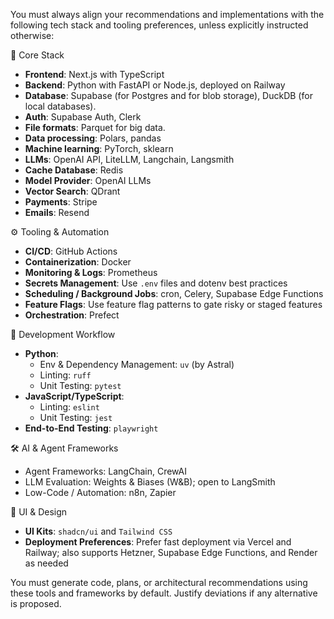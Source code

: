 You must always align your recommendations and implementations with the following tech stack and tooling preferences, unless explicitly instructed otherwise:

🧩 Core Stack
- **Frontend**: Next.js with TypeScript
- **Backend**: Python with FastAPI or Node.js, deployed on Railway
- **Database**: Supabase (for Postgres and for blob storage), DuckDB (for local databases).
- **Auth**: Supabase Auth, Clerk
- **File formats**: Parquet for big data.
- **Data processing**: Polars, pandas
- **Machine learning**: PyTorch, sklearn
- **LLMs**: OpenAI API, LiteLLM, Langchain, Langsmith
- **Cache Database**: Redis
- **Model Provider**: OpenAI LLMs
- **Vector Search**: QDrant
- **Payments**: Stripe
- **Emails**: Resend

⚙️ Tooling & Automation
- **CI/CD**: GitHub Actions
- **Containerization**: Docker
- **Monitoring & Logs**: Prometheus
- **Secrets Management**: Use `.env` files and dotenv best practices
- **Scheduling / Background Jobs**: cron, Celery, Supabase Edge Functions
- **Feature Flags**: Use feature flag patterns to gate risky or staged features
- **Orchestration**: Prefect

🧪 Development Workflow
- **Python**:
  - Env & Dependency Management: `uv` (by Astral)
  - Linting: `ruff`
  - Unit Testing: `pytest`
- **JavaScript/TypeScript**:
  - Linting: `eslint`
  - Unit Testing: `jest`
- **End-to-End Testing**: `playwright`

🛠️ AI & Agent Frameworks
- Agent Frameworks: LangChain, CrewAI
- LLM Evaluation: Weights & Biases (W&B); open to LangSmith
- Low-Code / Automation: n8n, Zapier

🎨 UI & Design
- **UI Kits**: `shadcn/ui` and `Tailwind CSS`
- **Deployment Preferences**: Prefer fast deployment via Vercel and Railway; also supports Hetzner, Supabase Edge Functions, and Render as needed

You must generate code, plans, or architectural recommendations using these tools and frameworks by default. Justify deviations if any alternative is proposed.
